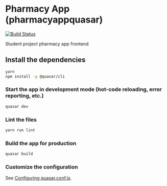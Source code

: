 # Pharmacy App (pharmacyappquasar)

[![Build Status](https://travis-ci.com/igorroncevic/isa2020-frontend.svg?token=vSoDqCzY75G1QcCMR5Pt&branch=master)](https://travis-ci.com/igorroncevic/isa2020-frontend)

Student project pharmacy app frontend

## Install the dependencies
```bash
yarn
npm install -g @quasar/cli
```

### Start the app in development mode (hot-code reloading, error reporting, etc.)
```bash
quasar dev
```

### Lint the files
```bash
yarn run lint
```

### Build the app for production
```bash
quasar build
```

### Customize the configuration
See [Configuring quasar.conf.js](https://quasar.dev/quasar-cli/quasar-conf-js).
